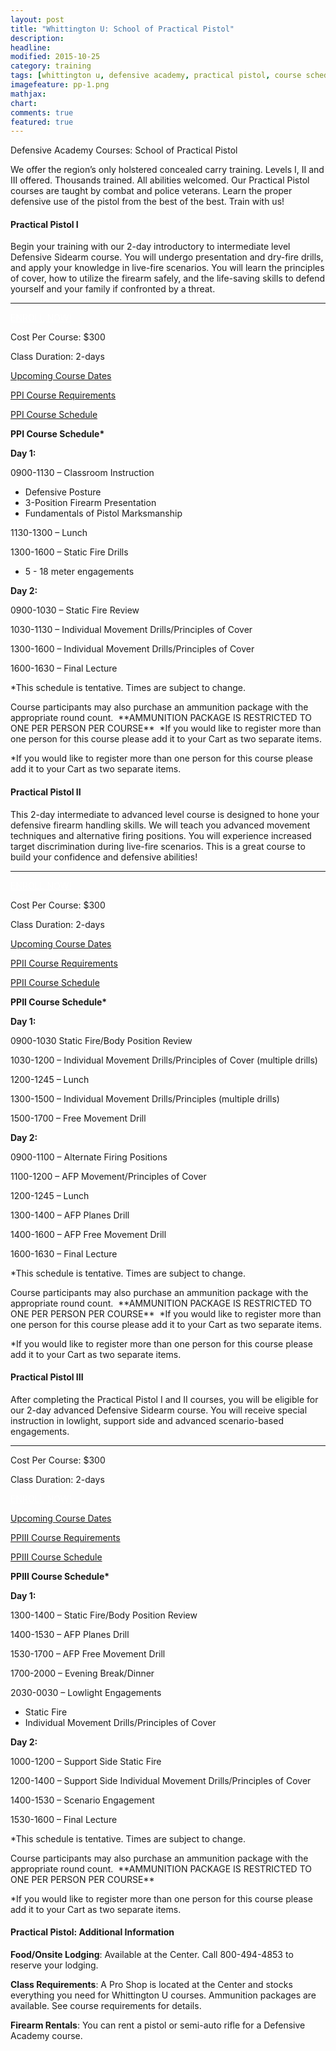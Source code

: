 ```yaml
---
layout: post
title: "Whittington U: School of Practical Pistol"
description: 
headline: 
modified: 2015-10-25
category: training
tags: [whittington u, defensive academy, practical pistol, course schedule]
imagefeature: pp-1.png
mathjax: 
chart: 
comments: true
featured: true
---
```


Defensive Academy Courses:  School of Practical Pistol

<p>We offer the region’s only holstered concealed carry training. Levels I, II and III offered. Thousands trained. All abilities welcomed. Our Practical Pistol courses are taught by combat and police veterans. Learn the proper defensive use of the pistol from the best of the best. Train with us!</p>
<div class="well shadowbox">  
<h4>Practical Pistol I</h4>
<p>Begin your training with our 2-day introductory to intermediate level Defensive Sidearm course. You will undergo presentation and dry-fire drills, and apply your knowledge in live-fire scenarios. You will learn the principles of cover, how to utilize the firearm safely, and the life-saving skills to defend yourself and your family if confronted by a threat.</p>
<hr />  
<p><a style="color: #fff;" href="http://nrawc.goemerchant-stores.com/Practical-Pistol-I_p_78.html" class="btn btn-danger pull-right">ENROLL NOW!</a></p>
<p>Cost Per Course: $300</p>
<p>Class Duration: 2-days</p>
<p><a href="http://nrawc.goemerchant-stores.com/Practical-Pistol-I_p_78.html">Upcoming Course Dates</a></p>
<p><a href="/training/whittington-u-course-requirements/" title="Course Requirements">PPI Course Requirements</a></p>
<p><a href="#ppischedule" data-toggle="collapse">PPI Course Schedule</a></p>
<div id="ppischedule" class="collapse">           
<p><strong>PPI Course Schedule*</strong></p>
     
<div class="well">        
<p><strong>Day 1:</strong></p>
<p>0900-1130 – Classroom Instruction</p>
<ul>          
<li>Defensive Posture</li>
<li>3-Position Firearm Presentation</li>
<li>Fundamentals of Pistol Marksmanship</li>
</ul>
<p>1130-1300 – Lunch</p>
<p>1300-1600 – Static Fire Drills</p>
<ul>
<li>5 - 18 meter engagements</li>
</ul>
</div>
     
<div class="well">        
<p><strong>Day 2:</strong></p>
<p>0900-1030 – Static Fire Review</p>
<p>1030-1130 – Individual Movement Drills/Principles of Cover</p>
<p>1300-1600 – Individual Movement Drills/Principles of Cover</p>
<p>1600-1630 – Final Lecture</p>
<p>*This schedule is tentative.  Times are subject to change.</p>
<p>Course participants may also purchase an ammunition package with the appropriate round count.  **AMMUNITION PACKAGE IS RESTRICTED TO ONE PER PERSON PER COURSE**  *If you would like to register more than one person for this course please add it to your Cart as two separate items.</p>
<p>*If you would like to register more than one person for this course please add it to your Cart as two separate items.</p>
     </div>
     </div>
</div>
<div class="well shadowbox">     
<h4>Practical Pistol II</h4>
<p>This 2-day intermediate to advanced level course is designed to hone your defensive firearm handling skills. We will teach you advanced movement techniques and alternative firing positions. You will experience increased target discrimination during live-fire scenarios. This is a great course to build your confidence and defensive abilities!</p>
<hr />     
<p><a style="color: #fff;" href="http://nrawc.goemerchant-stores.com/Practical-Pistol-II_p_86.html" class="btn btn-danger pull-right">ENROLL NOW!</a></p>
<p>Cost Per Course: $300</p>
<p>Class Duration: 2-days</p>
<p><a href="http://nrawc.goemerchant-stores.com/Practical-Pistol-II_p_86.html">Upcoming Course Dates</a></p>
<p><a href="/posts/2015-10-24-whittington-u-course-requirements/" title="Course Requirements">PPII Course Requirements</a></p>
<p><a href="#ppiischedule" data-toggle="collapse">PPII Course Schedule</a></p>
<div id="ppiischedule" class="collapse">               
<p><strong>PPII Course Schedule*</strong></p>
<div class="well">    
<p><strong>Day 1:</strong></p>
<p>0900-1030 Static Fire/Body Position Review</p>
<p>1030-1200 – Individual Movement Drills/Principles of Cover (multiple drills)</p>
<p>1200-1245 – Lunch</p>
<p>1300-1500 – Individual Movement Drills/Principles (multiple drills)</p>
<p>1500-1700 – Free Movement Drill</p>
   </div>
<div class="well">    
<p><strong>Day 2:</strong></p>
<p>0900-1100 – Alternate Firing Positions</p>
<p>1100-1200 – AFP Movement/Principles of Cover</p>
<p>1200-1245 – Lunch</p>
<p>1300-1400 – AFP Planes Drill</p>
<p>1400-1600 – AFP Free Movement Drill</p>
<p>1600-1630 – Final Lecture</p>
<p>*This schedule is tentative.  Times are subject to change.</p>
<p>Course participants may also purchase an ammunition package with the appropriate round count.  **AMMUNITION PACKAGE IS RESTRICTED TO ONE PER PERSON PER COURSE**  *If you would like to register more than one person for this course please add it to your Cart as two separate items.</p>
<p>*If you would like to register more than one person for this course please add it to your Cart as two separate items.</p>
   </div>
   </div>
</div>
<div class="well shadowbox">     
<h4>Practical Pistol III</h4>
<p>After completing the Practical Pistol I and II courses, you will be eligible for our 2-day advanced Defensive Sidearm course. You will receive special instruction in lowlight, support side and advanced scenario-based engagements.</p>
   <hr />     
<p>Cost Per Course: $300</p>
<p>Class Duration: 2-days</p>
<p><a style="color: #fff;" href="http://nrawc.goemerchant-stores.com/Practical-Pistol-III_p_87.html" class="btn btn-danger pull-right">ENROLL NOW!</a></p>
<p><a href="http://nrawc.goemerchant-stores.com/Practical-Pistol-III_p_87.html">Upcoming Course Dates</a></p>
<p><a href="/training/course-requirements/" title="Course Requirements">PPIII Course Requirements</a></p>
<p><a href="#ppiiischedule" data-toggle="collapse">PPIII Course Schedule</a></p>
<div id="ppiiischedule" class="collapse">           
<p><strong>PPIII Course Schedule*</strong></p>
<div class="well">        
<p><strong>Day 1:</strong></p>
<p>1300-1400 – Static Fire/Body Position Review</p>
<p>1400-1530 – AFP Planes Drill</p>
<p>1530-1700 – AFP Free Movement Drill</p>
<p>1700-2000 – Evening Break/Dinner</p>
<p>2030-0030 – Lowlight Engagements</p>
<ul>          
<li>Static Fire</li>
<li>Individual Movement Drills/Principles of Cover</li>
</ul>
</div>
     
<div class="well">        
<p><strong>Day 2:</strong></p>
<p>1000-1200 – Support Side Static Fire</p>
<p>1200-1400 – Support Side Individual Movement Drills/Principles of Cover</p>
<p>1400-1530 – Scenario Engagement</p>
<p>1530-1600 – Final Lecture</p>
<p>*This schedule is tentative.  Times are subject to change.</p>
<p>Course participants may also purchase an ammunition package with the appropriate round count.  **AMMUNITION PACKAGE IS RESTRICTED TO ONE PER PERSON PER COURSE**</p>
<p>*If you would like to register more than one person for this course please add it to your Cart as two separate items.</p>
     </div>
     </div>
</div>
<div class="well shadowbox">     
<h4>Practical Pistol: Additional Information</h4>
<p><strong>Food/Onsite Lodging</strong>: Available at the Center. Call 800-494-4853 to reserve your lodging.</p>
<p><strong>Class Requirements</strong>:  A Pro Shop is located at the Center and stocks everything you need for Whittington U courses.  Ammunition packages are available.  See course requirements for details.</p>
<p><strong>Firearm Rentals</strong>:  You can rent a pistol or semi-auto rifle for a Defensive Academy course.</p>
</div>